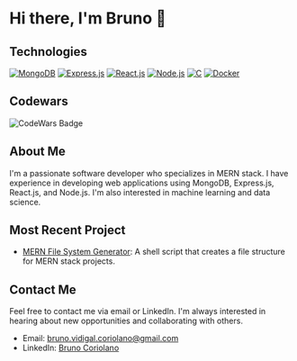 
# Hi there, I'm Bruno 👋

## Technologies

[![MongoDB](https://img.shields.io/badge/-MongoDB-green?style=for-the-badge&logo=mongodb&logoColor=white)](https://www.mongodb.com/)
[![Express.js](https://img.shields.io/badge/-Express.js-black?style=for-the-badge&logo=express&logoColor=white)](https://expressjs.com/)
[![React.js](https://img.shields.io/badge/-React.js-blue?style=for-the-badge&logo=react&logoColor=white)](https://reactjs.org/)
[![Node.js](https://img.shields.io/badge/-Node.js-green?style=for-the-badge&logo=node.js&logoColor=white)](https://nodejs.org/)
[![C](https://img.shields.io/badge/-C-A8B9CC?style=for-the-badge&logo=c&logoColor=white)](https://en.wikipedia.org/wiki/C_(programming_language))
[![Docker](https://img.shields.io/badge/-Docker-2496ED?style=for-the-badge&logo=docker&logoColor=white)](https://www.docker.com/)

##  Codewars

![CodeWars Badge](https://www.codewars.com/users/brunovmc/badges/large)

## About Me

I'm a passionate software developer who specializes in MERN stack. I have experience in developing web applications using MongoDB, Express.js, React.js, and Node.js. I'm also interested in machine learning and data science.

## Most Recent Project

- [MERN File System Generator](https://github.com/brunovmc/MERNFSGenerator): A shell script that creates a file structure for MERN stack projects.


## Contact Me

Feel free to contact me via email or LinkedIn. I'm always interested in hearing about new opportunities and collaborating with others.

- Email: [bruno.vidigal.coriolano@gmail.com](mailto:bruno.vidigal.coriolano@gmail.com)
- LinkedIn: [Bruno Coriolano](https://www.linkedin.com/in/brunocoriolano/)

<!--
**brunovmc/brunovmc** is a ✨ _special_ ✨ repository because its `README.md` (this file) appears on your GitHub profile.

Here are some ideas to get you started:

- 🔭 I’m currently working on ...
- 🌱 I’m currently learning ...
- 👯 I’m looking to collaborate on ...
- 🤔 I’m looking for help with ...
- 💬 Ask me about ...
- 📫 How to reach me: ...
- 😄 Pronouns: ...
- ⚡ Fun fact: ...
-->
